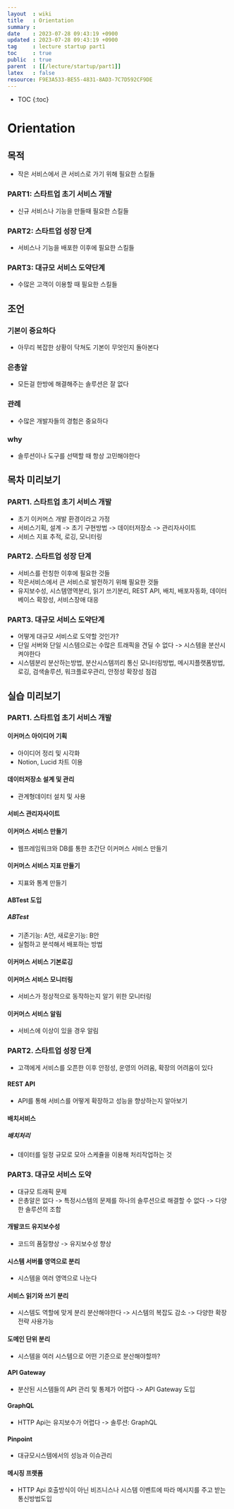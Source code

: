 ```yaml
---
layout  : wiki
title   : Orientation
summary : 
date    : 2023-07-28 09:43:19 +0900
updated : 2023-07-28 09:43:19 +0900
tag     : lecture startup part1
toc     : true
public  : true
parent  : [[/lecture/startup/part1]]
latex   : false
resource: F9E3A533-BE55-4831-8AD3-7C7D592CF9DE
---
```

* TOC
{:toc}

# Orientation

## 목적

- 작은 서비스에서 큰 서비스로 가기 위해 필요한 스킬들

### PART1: 스타트업 초기 서비스 개발

- 신규 서비스나 기능을 만들때 필요한 스킬들

### PART2: 스타트업 성장 단계

- 서비스나 기능을 배포한 이후에 필요한 스킬들

### PART3: 대규모 서비스 도약단계

- 수많은 고객이 이용할 때 필요한 스킬들

## 조언

### 기본이 중요하다

- 아무리 복잡한 상황이 닥쳐도 기본이 무엇인지 돌아본다

### 은총알

- 모든걸 한방에 해결해주는 솔루션은 잘 없다

### 관례

- 수많은 개발자들의 경험은 중요하다

### why

- 솔루션이나 도구를 선택할 때 항상 고민해야한다

## 목차 미리보기

### PART1. 스타트업 초기 서비스 개발

- 초기 이커머스 개발 환경이라고 가정
- 서비스기획, 설계 -> 초기 구현방법 -> 데이터저장소 -> 관리자사이트
- 서비스 지표 추적, 로깅, 모니터링

### PART2. 스타트업 성장 단계

- 서비스를 런칭한 이후에 필요한 것들
- 작은서비스에서 큰 서비스로 발전하기 위해 필요한 것들
- 유지보수성, 시스템영역분리, 읽기 쓰기분리, REST API, 배치, 배포자동화, 데이터베이스 확장성, 서비스장애 대응

### PART3. 대규모 서비스 도약단계

- 어떻게 대규모 서비스로 도약할 것인가?
- 단일 서버와 단일 시스템으로는 수많은 트래픽을 견딜 수 없다 -> 시스템을 분산시켜야한다
- 시스템분리 분산하는방법, 분산시스템끼리 통신 모니터링방법, 메시지플랫폼방법, 로깅, 검색솔루션, 워크플로우관리, 안정성 확장성 점검

## 실습 미리보기

### PART1. 스타트업 초기 서비스 개발

#### 이커머스 아이디어 기획

- 아이디어 정리 및 시각화
- Notion, Lucid 차트 이용

#### 데이터저장소 설계 및 관리

- 관계형데이터 설치 및 사용

#### 서비스 관리자사이트

#### 이커머스 서비스 만들기

- 웹프레임워크와 DB를 통한 초간단 이커머스 서비스 만들기

#### 이커머스 서비스 지표 만들기

- 지표와 통계 만들기

#### ABTest 도입

##### ABTest

- 기존기능: A안, 새로운기능: B안
- 실험하고 분석해서 배포하는 방법

#### 이커머스 서비스 기본로깅

#### 이커머스 서비스 모니터링

- 서비스가 정상적으로 동작하는지 알기 위한 모니터링

#### 이커머스 서비스 알림

- 서비스에 이상이 있을 경우 알림

### PART2. 스타트업 성장 단계

- 고객에게 서비스를 오픈한 이후 안정성, 운영의 어려움, 확장의 어려움이 있다

#### REST API

- API를 통해 서비스를 어떻게 확장하고 성능을 향상하는지 알아보기

#### 배치서비스

##### 배치처리

- 데이터를 일정 규모로 모아 스케쥴을 이용해 처리작업하는 것

### PART3. 대규모 서비스 도약

- 대규모 트래픽 문제
- 은총알은 없다 -> 특정시스템의 문제를 하나의 솔루션으로 해결할 수 없다 -> 다양한 솔루션의 조합

#### 개발코드 유지보수성

- 코드의 품질향상 -> 유지보수성 향상 

#### 시스템 서버를 영역으로 분리

- 시스템을 여러 영역으로 나눈다

#### 서비스 읽기와 쓰기 분리

- 시스템도 역할에 맞게 분리 분산해야한다 -> 시스템의 복잡도 감소 -> 다양한 확장전략 사용가능 

#### 도메인 단위 분리

- 시스템을 여러 시스템으로 어떤 기준으로 분산해야할까?

#### API Gateway

- 분산된 시스템들의 API 관리 및 통제가 어렵다 -> API Gateway 도입

#### GraphQL

- HTTP Api는 유지보수가 어렵다 -> 솔루션: GraphQL

#### Pinpoint

- 대규모시스템에서의 성능과 이슈관리

#### 메시징 프랫폼

- HTTP Api 호출방식이 아닌 비즈니스나 시스템 이벤트에 따라 메시지를 주고 받는 통신방법도입
